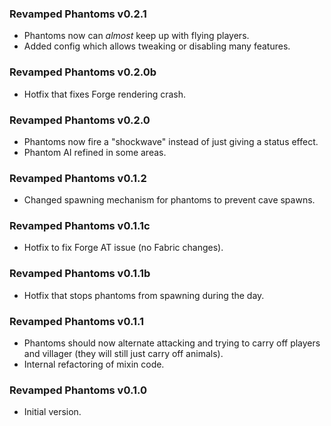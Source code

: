 ### Revamped Phantoms v0.2.1

- Phantoms now can *almost* keep up with flying players.
- Added config which allows tweaking or disabling many features.

### Revamped Phantoms v0.2.0b

- Hotfix that fixes Forge rendering crash.

### Revamped Phantoms v0.2.0

- Phantoms now fire a "shockwave" instead of just giving a status effect.
- Phantom AI refined in some areas.

### Revamped Phantoms v0.1.2

- Changed spawning mechanism for phantoms to prevent cave spawns.

### Revamped Phantoms v0.1.1c

- Hotfix to fix Forge AT issue (no Fabric changes).

### Revamped Phantoms v0.1.1b

- Hotfix that stops phantoms from spawning during the day.

### Revamped Phantoms v0.1.1

- Phantoms should now alternate attacking and trying to carry off players and villager (they will still just carry off animals).
- Internal refactoring of mixin code.

### Revamped Phantoms v0.1.0

- Initial version.